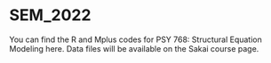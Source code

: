 # SEM_2022
You can find the R and Mplus codes for PSY 768: Structural Equation Modeling here. 
Data files will be available on the Sakai course page.
